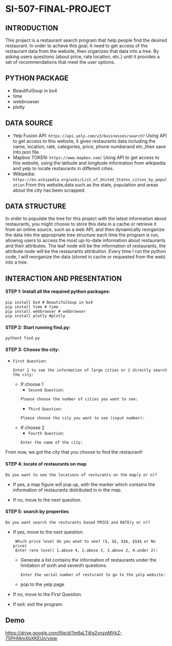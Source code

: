 # SI-507-FINAL-PROJECT


## INTRODUCTION
This project is a restaurant search program that help people find the desired restaurant. In order to acheve this goal, it need to get access of the restaurant data from the website, then organizes that data into a tree. By asking users questions (about price, rate location, etc.) until it provides a set of recommendations that meet the user options.


## PYTHON PACKAGE
- BeautifulSoup in bs4 
- time
- webbrowser
- plotly

## DATA SOURCE
- Yelp Fusion API: `https://api.yelp.com/v3/businesses/search?`
Using API to get access to this website, it gives restaurants data including the name, location, rate, categories, price, phone numberand etc.,then save into json file
- Mapbox TOKEN: `https://www.mapbox.com/`
Using API to get access to this website, using the latitude and longitude information from wikipedia and yelp to locate restaurants in different cities.
- Wikipedia: `https://en.wikipedia.org/wiki/List_of_United_States_cities_by_population`
From this website,data such as the state, population and areas about the city has been scrapped.


## DATA STRUCTURE
In order to populate the tree for this project with the latest information about restaurants, you might choose to store this data in a cache or retrieve it from an online source, such as a web API, and then dynamically reorganize the data into the appropriate tree structure each time the program is run, allowing users to access the most up-to-date information about restaurants and their attributes. The leaf node will be the information of restaurants, the attribute node will be the restaurants attribution. Every time I run the python code, I will reorganize the data (stored in cache or requested from the web) into a tree.


## INTERACTION AND PRESENTATION

#### STEP 1: Install all the required python packages:
```
pip install bs4 # BeautifulSoup in bs4 
pip install time # time
pip install webbrowser # webbrowser
pip install plotly #plotly
```

#### STEP 2: Start running find.py:
```
python3 find.py
```

#### STEP 3: Choose the city:
- `First Question`:
    ```
    Enter 1 to see the information of large cities or 2 directly search the city:
    ```
    - If choose 1
        - `Second Question`: 
        ```
        Please choose the number of cities you want to see:
        ```
        - `Third Question`: 
        ```
        Please choose the city you want to see (input number):
        ```
    - If choose 2
        - `Fourth Question`: 
        ```
        Enter the name of the city:
        ```
 From now, we got the city that you choose to find the restaurant!
 
 #### STEP 4: locate of restaurants on map
```
Do you want to see the locations of resturants on the map(y or n)?
```
- If yes, a map figure will pop up, with the marker which contains the information of restaurants distributed in in the map.

- If no, move to the next question.
            
 #### STEP 5: search by properties            
 ```
 Do you want search the resturants based PRICE and RATE(y or n)?
 ```
- If yes, move to the next question:
  ```
   Which price level do you wnat to see? ($, $$, $$$, $$$$ or No price) 
   Enter rate level( 1.above 4, 2.above 3, 3.above 2, 4.under 2):
   ```

    - Generate a list contains the information of restaurants under the limitation of sixth and seventh questions.
      
      ```
      Enter the serial number of resturant to go to the yelp website:
      ```
      
    - pop to the yelp page

- If no, move to the First Question.

- If exit: exit the program.
    
 ## Demo
https://drive.google.com/file/d/1m6aLTi6g2vnzpMVkZ-75PHfAmXbXKEUn/view
